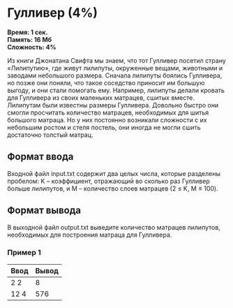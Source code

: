 <h1 class="title">Гулливер (4%)</h1>
<p><b>Время: 1 сек.<br>Память: 16 Мб<br>Сложность: 4%</b></p>
<p>Из книги Джонатана Свифта мы знаем, что тот Гулливер посетил страну «Лилипутию», где живут лилипуты, окруженные вещами, животными и заводами небольшого размера. Сначала лилипуты боялись Гулливера, но позже они поняли, что такое соседство приносит им большую выгоду, и они стали помогать ему. Например, лилипуты делали кровать для Гулливера из своих маленьких матрацев, сшитых вместе. Лилипутам были известны размеры Гулливера. Довольно быстро они смогли просчитать количество матрацев, необходимых для шитья большого матраца. Но у них постоянно возникали сложности с их небольшим ростом и стеля постель, они иногда не могли сшить достаточно толстый матрац.</p>
<h2>Формат ввода</h2>
   <p>Входной файл input.txt содержит два целых числа, которые разделены пробелом: K – коэффициент, отражающий во сколько раз Гулливер больше лилипутов, и M – количество слоев матрацев (2 ≤ K, M ≤ 100).</p>
   <h2>Формат вывода</h2>
   <p>В выходной файл output.txt выведите количество матрацев лилипутов, необходимых для построения матраца для Гулливера.</p>
   <h3>Пример 1</h3>
   <table class="sample-tests">
      <thead>
         <tr>
            <th>Ввод</th>
            <th>Вывод</th>
         </tr>
      </thead>
      <tbody>
         <tr>
            <td>2 2</td>
            <td>8</td>
         </tr>
         <tr>
            <td>12 4</td>
            <td>576</td>
         </tr>
      </tbody>
   </table>